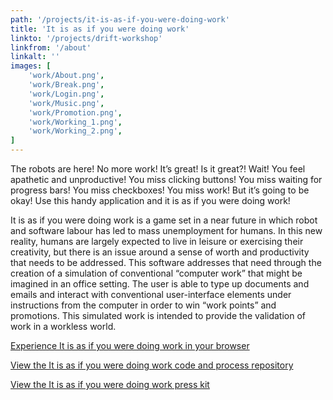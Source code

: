 ```yaml
---
path: '/projects/it-is-as-if-you-were-doing-work'
title: 'It is as if you were doing work'
linkto: '/projects/drift-workshop'
linkfrom: '/about'
linkalt: ''
images: [
	'work/About.png',
	'work/Break.png',
	'work/Login.png',
	'work/Music.png',
	'work/Promotion.png',
	'work/Working_1.png',
	'work/Working_2.png',
]
---
```


The robots are here! No more work! It’s great! Is it great?! Wait! You feel apathetic and unproductive! You miss clicking buttons! You miss waiting for progress bars! You miss checkboxes! You miss work! But it’s going to be okay! Use this handy application and it is as if you were doing work!

It is as if you were doing work is a game set in a near future in which robot and software labour has led to mass unemployment for humans. In this new reality, humans are largely expected to live in leisure or exercising their creativity, but there is an issue around a sense of worth and productivity that needs to be addressed. This software addresses that need through the creation of a simulation of conventional “computer work” that might be imagined in an office setting. The user is able to type up documents and emails and interact with conventional user-interface elements under instructions from the computer in order to win “work points” and promotions. This simulated work is intended to provide the validation of work in a workless world.

[Experience It is as if you were doing work in your browser](https://pippinbarr.github.io/itisasifyouweredoingwork/)

[View the It is as if you were doing work code and process repository](https://github.com/pippinbarr/itisasifyouweredoingwork)

[View the It is as if you were doing work press kit](https://github.com/pippinbarr/itisasifyouweredoingwork/tree/master/press)

